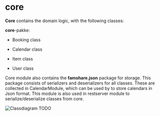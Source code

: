 # core

**Core** contains the domain logic, with the following classes: 

**core**-pakke:
- Booking class

- Calendar class

- Item class

- User class

Core module also contains the **famshare.json** package for storage. This package consists of serializers and deserializers for all classes. These are collected in CalendarModule, which can be used by to store calendars in Json format. This module is also used in restserver module to serialize/deserialize classes from core.


![Classdiagram TODO]()